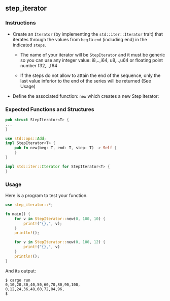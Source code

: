 ## step_iterator

### Instructions

- Create an `Iterator` (by implementing the `std::iter::Iterator` trait) that iterates through the values from `beg` to `end` (including end) in the indicated `steps`.

  - The name of your iterator will be `StepIterator` and it must be generic so you can use any integer value: i8,..,i64, u8,..,u64 or floating point number f32,..,f64

  - If the steps do not allow to attain the end of the sequence, only the last value inferior to the end of the series will be returned (See Usage)

- Define the associated function: `new` which creates a new Step iterator:

### Expected Functions and Structures

```rust
pub struct StepIterator<T> {
...
}

use std::ops::Add;
impl StepIterator<T> {
	pub fn new(beg: T, end: T, step: T) -> Self {
	}
}

impl std::iter::Iterator for StepIterator<T> {
}
```

### Usage

Here is a program to test your function.

```rust
use step_iterator::*;

fn main() {
	for v in StepIterator::new(0, 100, 10) {
		print!("{},", v);
	}
	println!();

	for v in StepIterator::new(0, 100, 12) {
		print!("{},", v)
	}
	println!();
}
```

And its output:

```console
$ cargo run
0,10,20,30,40,50,60,70,80,90,100,
0,12,24,36,48,60,72,84,96,
$
```
